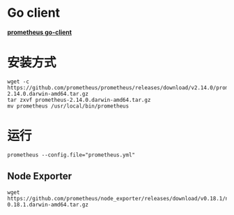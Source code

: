 # Go client

**[prometheus go-client](https://github.com/prometheus/client_golang)**


# 安装方式
```shell script
wget -c https://github.com/prometheus/prometheus/releases/download/v2.14.0/prometheus-2.14.0.darwin-amd64.tar.gz
tar zxvf prometheus-2.14.0.darwin-amd64.tar.gz
mv prometheus /usr/local/bin/prometheus
```

# 运行
```shell script
prometheus --config.file="prometheus.yml"
```

## Node Exporter
```shell script
wget https://github.com/prometheus/node_exporter/releases/download/v0.18.1/node_exporter-0.18.1.darwin-amd64.tar.gz
```
